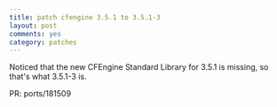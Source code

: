 ```yaml
---
title: patch cfengine 3.5.1 to 3.5.1-3
layout: post
comments: yes
category: patches
---
```


Noticed that the new CFEngine Standard Library for 3.5.1 is missing, so that's
what 3.5.1-3 is.

PR: ports/181509
